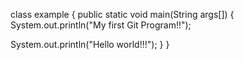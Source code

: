 class example
{
public static void main(String args[])
{
System.out.println("My first Git Program!!");

System.out.println("Hello world!!!");
}
}
